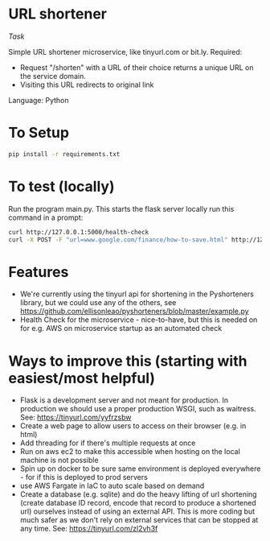# URL shortener
*Task*

Simple URL shortener microservice, like tinyurl.com or bit.ly.
Required:
 - Request "/shorten" with a URL of their choice returns a unique URL on the service domain. 
 - Visiting this URL redirects to original link

Language: Python

# To Setup
````bash
pip install -r requirements.txt
````

# To test (locally)
Run the program main.py. This starts the flask server locally run this command in a prompt:
````bash
curl http://127.0.0.1:5000/health-check
curl -X POST -F "url=www.google.com/finance/how-to-save.html" http://127.0.0.1:5000/shorten
````

# Features
 - We're currently using the tinyurl api for shortening in the Pyshorteners library, but we could use any of the others,
see https://github.com/ellisonleao/pyshorteners/blob/master/example.py
 - Health Check for the microservice - nice-to-have, but this is needed on for e.g. AWS on microservice startup as an 
 automated check
 
 # Ways to improve this (starting with easiest/most helpful)
  - Flask is a development server and not meant for production. In production we should use a proper production WSGI,
  such as waitress. See: https://tinyurl.com/yyfrzsbw
  - Create a web page to allow users to access on their browser (e.g. in html)
  - Add threading for if there's multiple requests at once  
  - Run on aws ec2 to make this accessible when hosting on the local machine is not possible
  - Spin up on docker to be sure same environment is deployed everywhere - for if this is deployed to prod servers
  - use AWS Fargate in IaC to auto scale based on demand
  - Create a database (e.g. sqlite) and do the heavy lifting of url shortening (create database ID record, encode that 
  record to produce a shortened url) ourselves instead of using an external API. This is more coding but much safer as 
  we don't rely on external services that can be stopped at any time. See: https://tinyurl.com/zl2vh3f
